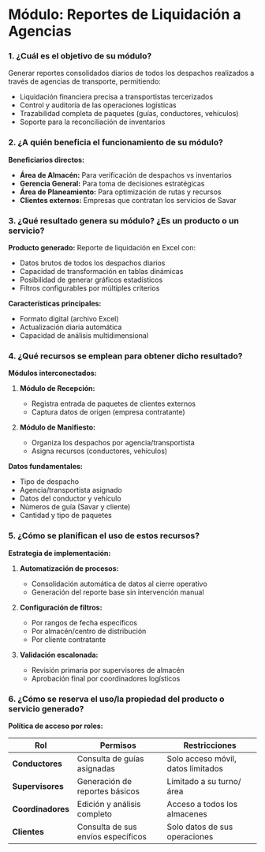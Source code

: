 # Módulo: Reportes de Liquidación a Agencias


### 1. ¿Cuál es el objetivo de su módulo?
Generar reportes consolidados diarios de todos los despachos realizados a través de agencias de transporte, permitiendo:
- Liquidación financiera precisa a transportistas tercerizados
- Control y auditoría de las operaciones logísticas
- Trazabilidad completa de paquetes (guías, conductores, vehículos)
- Soporte para la reconciliación de inventarios

### 2. ¿A quién beneficia el funcionamiento de su módulo?
**Beneficiarios directos:**
- **Área de Almacén:** Para verificación de despachos vs inventarios
- **Gerencia General:** Para toma de decisiones estratégicas
- **Área de Planeamiento:** Para optimización de rutas y recursos
- **Clientes externos:** Empresas que contratan los servicios de Savar

### 3. ¿Qué resultado genera su módulo? ¿Es un producto o un servicio?
**Producto generado:** Reporte de liquidación en Excel con:
- Datos brutos de todos los despachos diarios
- Capacidad de transformación en tablas dinámicas
- Posibilidad de generar gráficos estadísticos
- Filtros configurables por múltiples criterios

**Características principales:**
- Formato digital (archivo Excel)
- Actualización diaria automática
- Capacidad de análisis multidimensional

### 4. ¿Qué recursos se emplean para obtener dicho resultado?
**Módulos interconectados:**
1. **Módulo de Recepción:**
   - Registra entrada de paquetes de clientes externos
   - Captura datos de origen (empresa contratante)

2. **Módulo de Manifiesto:**
   - Organiza los despachos por agencia/transportista
   - Asigna recursos (conductores, vehículos)

**Datos fundamentales:**
- Tipo de despacho
- Agencia/transportista asignado
- Datos del conductor y vehículo
- Números de guía (Savar y cliente)
- Cantidad y tipo de paquetes

### 5. ¿Cómo se planifican el uso de estos recursos?
**Estrategia de implementación:**
1. **Automatización de procesos:**
   - Consolidación automática de datos al cierre operativo
   - Generación del reporte base sin intervención manual

2. **Configuración de filtros:**
   - Por rangos de fecha específicos
   - Por almacén/centro de distribución
   - Por cliente contratante

3. **Validación escalonada:**
   - Revisión primaria por supervisores de almacén
   - Aprobación final por coordinadores logísticos

### 6. ¿Cómo se reserva el uso/la propiedad del producto o servicio generado?
**Política de acceso por roles:**

| Rol                | Permisos                                  | Restricciones                          |
|--------------------|-------------------------------------------|----------------------------------------|
| **Conductores**    | Consulta de guías asignadas               | Solo acceso móvil, datos limitados     |
| **Supervisores**   | Generación de reportes básicos            | Limitado a su turno/área               |
| **Coordinadores**  | Edición y análisis completo               | Acceso a todos los almacenes           |
| **Clientes**       | Consulta de sus envíos específicos        | Solo datos de sus operaciones          |

